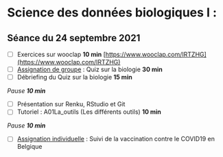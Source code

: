 # Science des données biologiques I :
## Séance du 24 septembre 2021

- [ ] Exercices sur wooclap **10 min** [https://www.wooclap.com/IRTZHG](https://www.wooclap.com/IRTZHG)
- [ ] [Assignation de groupe](https://wp.sciviews.org/sdd-umons-2021/d%C3%A9couverte-des-outils.html#%C3%A0-vous-de-jouer-9) : Quiz sur la biologie **30 min**
- [ ] Débriefing du Quiz sur la biologie **15 min**

*Pause **10 min***

- [ ] Présentation sur Renku, RStudio et Git
- [ ] Tutoriel : A01La_outils (Les différents outils) **10 min**

*Pause **10 min***

- [ ] [Assignation individuelle](https://wp.sciviews.org/sdd-umons-2021/premier-projet.html#%C3%A0-vous-de-jouer-16) : Suivi de la vaccination contre le COVID19 en Belgique
